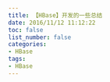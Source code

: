 ```yaml
---
title: 【HBase】开发的一些总结
date: 2016/11/12 11:12:22
toc: false
list_number: false
categories:
- HBase
tags:
- HBase
---
```


